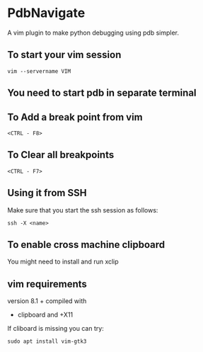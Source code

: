 # PdbNavigate
A vim plugin to make python debugging using pdb simpler.

## To start your vim session

```
vim --servername VIM
```

## You need to start pdb in separate terminal


## To Add a break point from vim

```
<CTRL - F8>
```

## To Clear all breakpoints

```
<CTRL - F7>
```

## Using it from SSH

Make sure that you start the ssh session as follows:

```
ssh -X <name>
```

## To enable cross machine clipboard

You might need to install and run xclip

## vim requirements

version 8.1 +
compiled with 
+ clipboard and +X11

If cliboard is missing you can try:

```
sudo apt install vim-gtk3
```

